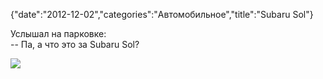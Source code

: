 {"date":"2012-12-02","categories":"Автомобильное","title":"Subaru Sol"}

Услышал на парковке:  
-- Па, а что это за Subaru Sol?

![](../images/fsol.jpg)
